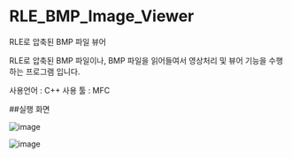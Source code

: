 # RLE_BMP_Image_Viewer
RLE로 압축된 BMP 파일 뷰어

RLE로 압축된 BMP 파일이나, BMP 파일을 읽어들여서 영상처리 및 뷰어 기능을 수행하는 프로그램 입니다.

사용언어 : C++
사용 툴 : MFC

##실행 화면

![image](https://user-images.githubusercontent.com/25413011/39910080-83331c72-5530-11e8-892c-b553b99491ae.png)

![image](https://user-images.githubusercontent.com/25413011/39910087-86708ea6-5530-11e8-8e7f-cbaca7e69ba2.png)

